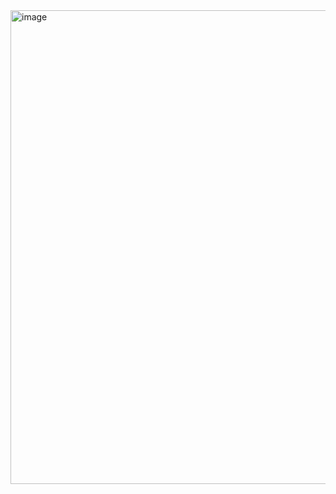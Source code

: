 <img width="1628" height="758" alt="image" src="https://github.com/user-attachments/assets/2f757d91-03df-4c82-85c3-92f7d61088d6" />
